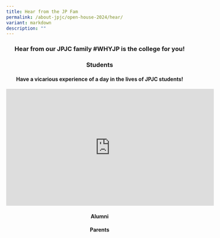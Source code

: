 ```yaml
---
title: Hear from the JP Fam
permalink: /about-jpjc/open-house-2024/hear/
variant: markdown
description: ""
---
```

<div align="justify">

<h3><center>Hear from our JPJC family #WHYJP is the college for you!</center></h3>
	
<h3><center>Students</center></h3>
<h4><center>Have a vicarious experience of a day in the lives of JPJC students!</center></h4>
<iframe allowfullscreen="" allow="accelerometer; autoplay; clipboard-write; encrypted-media; gyroscope; picture-in-picture; web-share" frameborder="0" title="YouTube video player" src="https://www.youtube.com/embed/z9U1hcVUypE?si=K0SL3hKwJtNP8QcY" height="315" width="560"></iframe>
	
<h4><center>Alumni</center></h4>
	

<h4><center>Parents</center></h4>
	
<div></div></div>